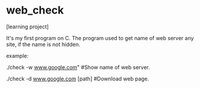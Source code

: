 # web_check
[learning project]

It's my first program on C.
The program used to get name of web server any site, if the name is not hidden.

example:

./check -w www.google.com"          #Show name of web server.

./check -d www.google.com [path]    #Download web page.
